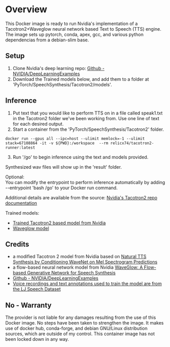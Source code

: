 # Overview

This Docker image is ready to run Nvidia's implementation of a Tacotron2+Waveglow neural network based Text to Speech (TTS) engine.  The image sets up pytorch, conda, apex, gcc, and various python dependencias from a debian-slim base.

## Setup

1. Clone Nvidia's deep learning repo:
[Github - NVIDIA/DeepLearningExamples](https://github.com/NVIDIA/DeepLearningExamples)
2. Download the Trained models below, and add them to a folder at 'PyTorch/SpeechSynthesis/Tacotron2/models'.

## Inference
1. Put text that you would like to perform TTS on in a file called speak1.txt in the Tacotron2 folder we've been working from.  Use one line of text for each desired output.
2. Start a container from the 'PyTorch/SpeechSynthesis/Tacotron2' folder.

```   
docker run --gpus all --ipc=host --ulimit memlock=-1 --ulimit stack=67108864 -it -v ${PWD}:/workspace  --rm relicx74/tacotron2-runner:latest
```

3. Run '/go' to begin inference using the text and models provided. 

Synthesized wav files will show up in the 'result' folder.

Optional:  
You can modify the entrypoint to perform inference automatically by adding --entrypoint 'bash /go' to your Docker run command.

Additional details are available from the source:
[Nvidia's Tacotron2 repo documentation](https://github.com/NVIDIA/DeepLearningExamples/blob/master/PyTorch/SpeechSynthesis/Tacotron2/README.md)

Trained models:
* [Trained Tacotron2 based model from Nvidia](https://catalog.ngc.nvidia.com/orgs/nvidia/models/tacotron2pyt_fp16/files)
* [Waveglow model](https://catalog.ngc.nvidia.com/orgs/nvidia/models/waveglow256pyt_fp16/files)

## Credits
* a modified Tacotron 2 model from Nvidia based on  [Natural TTS Synthesis by Conditioning WaveNet on Mel Spectrogram Predictions](https://arxiv.org/abs/1712.05884)
* a flow-based neural network model from Nvidia [WaveGlow: A Flow-based Generative Network for Speech Synthesis](https://arxiv.org/abs/1811.00002)
* [Github - NVIDIA/DeepLearningExamples](https://github.com/NVIDIA/DeepLearningExamples)
* [Voice recordings and text annotations used to train the model are from the LJ Speech Dataset](https://keithito.com/LJ-Speech-Dataset/)


## No - Warranty
The provider is not liable for any damages resulting from the use of this Docker image.  No steps have been taken to strengthen the image.  It makes use of docker hub, conda-forge, and debian GNU/Linux distribution sources, which are outside of my control.  This container image has not been locked down in any way.

